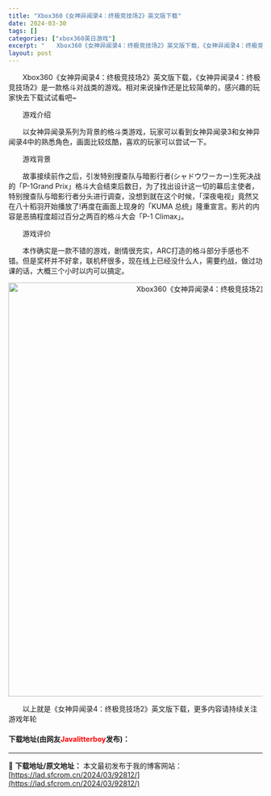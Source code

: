 ```yaml
---
title: "Xbox360《女神异闻录4：终极竞技场2》英文版下载"
date: 2024-03-30
tags: []
categories: ["xbox360英日游戏"]
excerpt: "　　Xbox360《女神异闻录4：终极竞技场2》英文版下载，《女神异闻录4：终极竞技场2》是一款格斗对战类的游戏。相对来说操作还是比较简单的，感兴趣的玩家快去下载试试看吧~ 　　游戏介绍 　　以女神异闻录系列为背景的格斗类游戏，玩家可以看到女神异闻录3和女神异闻录4中的熟悉角色，画面比较炫酷，喜欢的&hellip;"
layout: post
---
```


 <p>　　Xbox360《女神异闻录4：终极竞技场2》英文版下载，《女神异闻录4：终极竞技场2》是一款格斗对战类的游戏。相对来说操作还是比较简单的，感兴趣的玩家快去下载试试看吧~</p> <p>　　游戏介绍</p> <p>　　以女神异闻录系列为背景的格斗类游戏，玩家可以看到女神异闻录3和女神异闻录4中的熟悉角色，画面比较炫酷，喜欢的玩家可以尝试一下。</p> <p>　　游戏背景</p> <p>　　故事接续前作之后，引发特别搜查队与暗影行者(シャドウワーカー)生死决战的「P-1Grand Prix」格斗大会结束后数日，为了找出设计这一切的幕后主使者，特别搜查队与暗影行者分头进行调查，没想到就在这个时候，「深夜电视」竟然又在八十稻羽开始播放了!再度在画面上现身的「KUMA 总统」隆重宣言。影片的内容是恶搞程度超过百分之两百的格斗大会「P-1 Climax」。</p> <p>　　游戏评价</p> <p>　　本作确实是一款不错的游戏，剧情很充实，ARC打造的格斗部分手感也不错。但是奖杯并不好拿，联机杯很多，现在线上已经没什么人，需要约战，做过功课的话，大概三个小时以内可以搞定。</p> <p align="center"><img align="" border="0" src="https://lad.sfcrom.cn/wp-content/uploads/2024/03/20240330_6607d564890cd.jpg" width="821" alt="Xbox360《女神异闻录4：终极竞技场2》英文版下载" /></p> <p>　　以上就是《女神异闻录4：终极竞技场2》英文版下载，更多内容请持续关注游戏年轮</p> <p><h4>下载地址(由网友<font color="red">Javalitterboy</font>发布)：</h4></p> 

---
📖 **下载地址/原文地址：** 本文最初发布于我的博客网站：[https://lad.sfcrom.cn/2024/03/92812/](https://lad.sfcrom.cn/2024/03/92812/)

